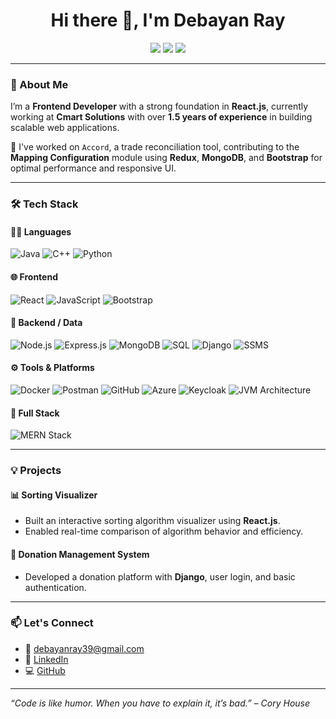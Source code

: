<h1 align="center">Hi there 👋, I'm Debayan Ray</h1>
<p align="center">
  <a href="https://github.com/Godric2003D"><img src="https://img.shields.io/github/followers/Godric2003D?label=Follow&style=social" /></a>
  <a href="mailto:debayanray39@gmail.com"><img src="https://img.shields.io/badge/Email-debayanray39@gmail.com-red?style=flat-square&logo=gmail" /></a>
  <a href="https://www.linkedin.com/in/debayan-ray-8a8540201/"><img src="https://img.shields.io/badge/LinkedIn-Debayan%20Ray-blue?style=flat-square&logo=linkedin" /></a>
</p>

---

### 🚀 About Me

I’m a **Frontend Developer** with a strong foundation in **React.js**, currently working at **Cmart Solutions** with over **1.5 years of experience** in building scalable web applications.

🔧 I've worked on `Accord`, a trade reconciliation tool, contributing to the **Mapping Configuration** module using **Redux**, **MongoDB**, and **Bootstrap** for optimal performance and responsive UI.

---


### 🛠️ Tech Stack

#### 🧑‍💻 Languages  
![Java](https://img.shields.io/badge/-Java-007396?logo=java&logoColor=white&style=flat)
![C++](https://img.shields.io/badge/-C++-00599C?logo=c%2B%2B&logoColor=white&style=flat)
![Python](https://img.shields.io/badge/-Python-3776AB?logo=python&logoColor=white&style=flat)

#### 🌐 Frontend  
![React](https://img.shields.io/badge/-React-61DAFB?logo=react&logoColor=white&style=flat)
![JavaScript](https://img.shields.io/badge/-JavaScript-F7DF1E?logo=javascript&logoColor=black&style=flat)
![Bootstrap](https://img.shields.io/badge/-Bootstrap-7952B3?logo=bootstrap&logoColor=white&style=flat)

#### 🔧 Backend / Data  
![Node.js](https://img.shields.io/badge/-Node.js-339933?logo=node.js&logoColor=white&style=flat)
![Express.js](https://img.shields.io/badge/-Express.js-000000?logo=express&logoColor=white&style=flat)
![MongoDB](https://img.shields.io/badge/-MongoDB-47A248?logo=mongodb&logoColor=white&style=flat)
![SQL](https://img.shields.io/badge/-SQL-4479A1?logo=postgresql&logoColor=white&style=flat)
![Django](https://img.shields.io/badge/-Django-092E20?logo=django&logoColor=white&style=flat)
![SSMS](https://img.shields.io/badge/-SSMS-CC2927?logo=microsoft-sql-server&logoColor=white&style=flat)

#### ⚙️ Tools & Platforms  
![Docker](https://img.shields.io/badge/-Docker-2496ED?logo=docker&logoColor=white&style=flat)
![Postman](https://img.shields.io/badge/-Postman-FF6C37?logo=postman&logoColor=white&style=flat)
![GitHub](https://img.shields.io/badge/-GitHub-181717?logo=github&logoColor=white&style=flat)
![Azure](https://img.shields.io/badge/-Azure-0078D4?logo=microsoft-azure&logoColor=white&style=flat)
![Keycloak](https://img.shields.io/badge/-Keycloak-0066CC?logo=keycloak&logoColor=white&style=flat)
![JVM Architecture](https://img.shields.io/badge/-JVM%20Architecture-FFCA28?style=flat&logo=apachetomcat&logoColor=black)

#### 🚀 Full Stack  
![MERN Stack](https://img.shields.io/badge/-MERN%20Stack-3FA037?style=flat&logo=mongodb&logoColor=white)


---

### 💡 Projects

#### 📊 Sorting Visualizer
- Built an interactive sorting algorithm visualizer using **React.js**.
- Enabled real-time comparison of algorithm behavior and efficiency.

#### 🤝 Donation Management System
- Developed a donation platform with **Django**, user login, and basic authentication.

---

### 📫 Let's Connect

- 📧 [debayanray39@gmail.com](mailto:debayanray39@gmail.com)
- 💼 [LinkedIn](https://www.linkedin.com/in/debayan-ray-8a8540201/)
- 💻 [GitHub](https://github.com/Godric2003D)

---

*“Code is like humor. When you have to explain it, it’s bad.” – Cory House*

